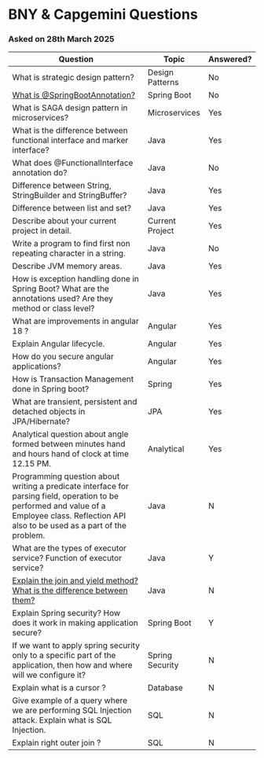 # BNY & Capgemini Questions
### Asked on 28th March 2025
| Question                                                                                                                                                                                      | Topic          |Answered?|
|-----------------------------------------------------------------------------------------------------------------------------------------------------------------------------------------------|----------------|---------|
| What is strategic design pattern?                                                                                                                                                             | Design Patterns |No|
| [What is @SpringBootAnnotation?](https://docs.spring.io/spring-boot/docs/2.0.x/reference/html/using-boot-using-springbootapplication-annotation.html)                                         | Spring Boot    |No|
| What is SAGA design pattern in microservices?                                                                                                                                                 | Microservices  |Yes|
| What is the difference between functional interface and marker interface?                                                                                                                     | Java           |Yes|
| What does @FunctionalInterface annotation do?                                                                                                                                                 | Java           |No|
| Difference between String, StringBuilder and StringBuffer?                                                                                                                                    | Java           |Yes|
| Difference between list and set?                                                                                                                                                              | Java           |Yes|
| Describe about your current project in detail.                                                                                                                                                | Current Project |Yes|
| Write a program to find first non repeating character in a string.                                                                                                                            | Java           |No|
| Describe JVM memory areas.                                                                                                                                                                    | Java           |Yes|
| How is exception handling done in Spring Boot? What are the annotations used? Are they method or class level?                                                                                 | Java           |Yes|
| What are improvements in angular 18 ?                                                                                                                                                         | Angular        |Yes|
| Explain Angular lifecycle.                                                                                                                                                                    | Angular        |Yes|
| How do you secure angular applications?                                                                                                                                                       | Angular        |Yes|
 | How is Transaction Management done in Spring boot?                                                                                                                                            | Spring         | Yes|
| What are transient, persistent and detached objects in JPA/Hibernate?                                                                                                                         | JPA            | Yes|
| Analytical question about angle formed between minutes hand and hours hand of clock at time 12.15 PM.                                                                                         | Analytical     |Yes|
| Programming question about writing a predicate interface for parsing field, operation to be performed and value of a Employee class. Reflection API also to be used as a part of the problem. | Java           | N |
 | What are the types of executor service? Function of executor service?                                                                                                                         | Java           | Y|
| [Explain the join and yield method? What is the difference between them?](https://www.geeksforgeeks.org/java-concurrency-yield-sleep-and-join-methods/)                                                                                                                   | Java           | N |
| Explain Spring security? How does it work in making application secure?| Spring Boot    | Y |
| If we want to apply spring security only to a specific part of the application, then how and where will we configure it? | Spring Security | N |
| Explain what is a cursor ? | Database       | N |
| Give example of a query where we are performing SQL Injection attack. Explain what is SQL Injection. | SQL | N |
| Explain right outer join ? | SQL | N |
